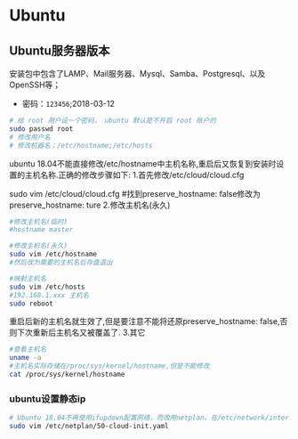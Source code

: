 # Ubuntu
<!-- @author DHJT 2018-03-12 -->

## Ubuntu服务器版本
安装包中包含了LAMP、Mail服务器、Mysql、Samba、Postgresql、以及OpenSSH等；
- 密码：`123456`;2018-03-12
```sh
# 给 root 用户设一个密码， ubuntu 默认是不开启 root 账户的
sudo passwd root
# 修改用户名
# 修改机器名；/etc/hostname;/etc/hosts
```
ubuntu 18.04不能直接修改/etc/hostname中主机名称,重启后又恢复到安装时设置的主机名称.正确的修改步骤如下:
1.首先修改/etc/cloud/cloud.cfg

sudo vim /etc/cloud/cloud.cfg
#找到preserve_hostname: false修改为preserve_hostname: ture
2.修改主机名(永久)

```sh
#修改主机名(临时)
#hostname master

#修改主机名(永久)
sudo vim /etc/hostname
#然后改为需要的主机名后存盘退出

#映射主机名
sudo vim /etc/hosts
#192.168.1.xxx 主机名
sudo reboot
```
重启后新的主机名就生效了,但是要注意不能将还原preserve_hostname: false,否则下次重新后主机名又被覆盖了.
3.其它
```sh
#查看主机名
uname -a
#主机名实际存储在/proc/sys/kernel/hostname,但是不能修改
cat /proc/sys/kernel/hostname
```

### ubuntu设置静态ip
```sh
# Ubuntu 18.04不再使用ifupdown配置网络，而改用netplan。在/etc/network/interfaces配置固定IP是无效的，重启网络的命令services network restrart或/etc/init.d/networking restart也是无效的。
sudo vim /etc/netplan/50-cloud-init.yaml
```

[1]: https://www.jb51.net/article/145542.htm '基于Ubuntu 18.04配置固定IP的方法教程'
[2]: https://blog.csdn.net/kmblack1/article/details/80931286 'Ubuntu 18.04 修改主机名'